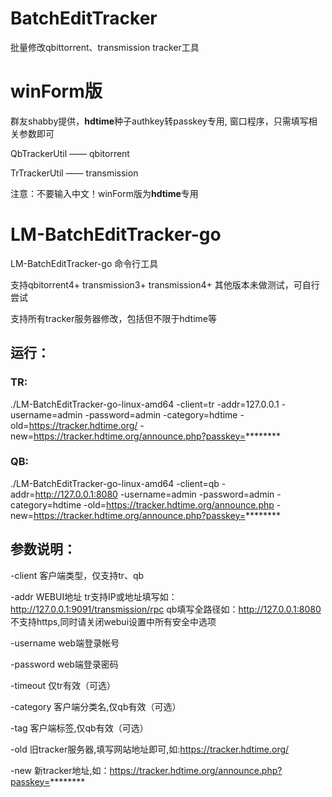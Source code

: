 # BatchEditTracker
批量修改qbittorrent、transmission tracker工具

# winForm版
群友shabby提供，**hdtime**种子authkey转passkey专用, 窗口程序，只需填写相关参数即可

QbTrackerUtil —— qbitorrent 

TrTrackerUtil —— transmission

注意：不要输入中文！winForm版为**hdtime**专用

# LM-BatchEditTracker-go
LM-BatchEditTracker-go  命令行工具

支持qbitorrent4+ transmission3+ transmission4+ 其他版本未做测试，可自行尝试

支持所有tracker服务器修改，包括但不限于hdtime等

## 运行：
### TR:
./LM-BatchEditTracker-go-linux-amd64 -client=tr -addr=127.0.0.1 -username=admin -password=admin -category=hdtime -old=https://tracker.hdtime.org/ -new=https://tracker.hdtime.org/announce.php?passkey=********
### QB:
./LM-BatchEditTracker-go-linux-amd64 -client=qb -addr=http://127.0.0.1:8080 -username=admin -password=admin -category=hdtime -old=https://tracker.hdtime.org/announce.php -new=https://tracker.hdtime.org/announce.php?passkey=********

## 参数说明：
-client 客户端类型，仅支持tr、qb

-addr WEBUI地址 tr支持IP或地址填写如：http://127.0.0.1:9091/transmission/rpc  qb填写全路径如：http://127.0.0.1:8080 不支持https,同时请关闭webui设置中所有安全中选项

-username web端登录帐号

-password web端登录密码

-timeout 仅tr有效（可选）

-category 客户端分类名,仅qb有效（可选）

-tag 客户端标签,仅qb有效（可选）

-old 旧tracker服务器,填写网站地址即可,如:https://tracker.hdtime.org/

-new 新tracker地址,如：https://tracker.hdtime.org/announce.php?passkey=********
